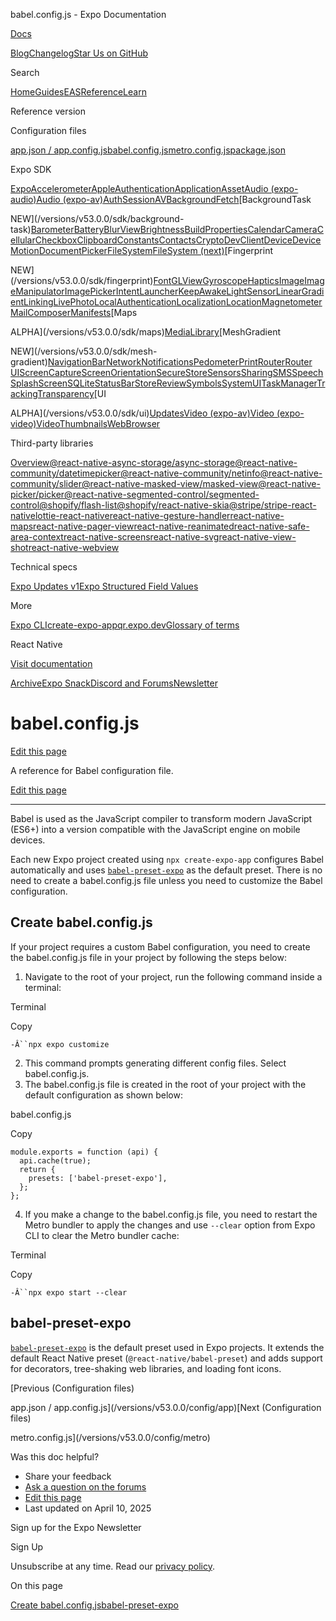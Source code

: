 babel.config.js - Expo Documentation

[Docs](/)

[Blog](https://expo.dev/blog)[Changelog](https://expo.dev/changelog)[Star Us on GitHub](https://github.com/expo/expo)

Search

[Home](/)[Guides](/guides/overview)[EAS](/eas)[Reference](/versions/latest)[Learn](/tutorial/overview)

Reference version

Configuration files

[app.json / app.config.js](/versions/v53.0.0/config/app)[babel.config.js](/versions/v53.0.0/config/babel)[metro.config.js](/versions/v53.0.0/config/metro)[package.json](/versions/v53.0.0/config/package-json)

Expo SDK

[Expo](/versions/v53.0.0/sdk/expo)[Accelerometer](/versions/v53.0.0/sdk/accelerometer)[AppleAuthentication](/versions/v53.0.0/sdk/apple-authentication)[Application](/versions/v53.0.0/sdk/application)[Asset](/versions/v53.0.0/sdk/asset)[Audio (expo-audio)](/versions/v53.0.0/sdk/audio)[Audio (expo-av)](/versions/v53.0.0/sdk/audio-av)[AuthSession](/versions/v53.0.0/sdk/auth-session)[AV](/versions/v53.0.0/sdk/av)[BackgroundFetch](/versions/v53.0.0/sdk/background-fetch)[BackgroundTask

NEW](/versions/v53.0.0/sdk/background-task)[Barometer](/versions/v53.0.0/sdk/barometer)[Battery](/versions/v53.0.0/sdk/battery)[BlurView](/versions/v53.0.0/sdk/blur-view)[Brightness](/versions/v53.0.0/sdk/brightness)[BuildProperties](/versions/v53.0.0/sdk/build-properties)[Calendar](/versions/v53.0.0/sdk/calendar)[Camera](/versions/v53.0.0/sdk/camera)[Cellular](/versions/v53.0.0/sdk/cellular)[Checkbox](/versions/v53.0.0/sdk/checkbox)[Clipboard](/versions/v53.0.0/sdk/clipboard)[Constants](/versions/v53.0.0/sdk/constants)[Contacts](/versions/v53.0.0/sdk/contacts)[Crypto](/versions/v53.0.0/sdk/crypto)[DevClient](/versions/v53.0.0/sdk/dev-client)[Device](/versions/v53.0.0/sdk/device)[DeviceMotion](/versions/v53.0.0/sdk/devicemotion)[DocumentPicker](/versions/v53.0.0/sdk/document-picker)[FileSystem](/versions/v53.0.0/sdk/filesystem)[FileSystem (next)](/versions/v53.0.0/sdk/filesystem-next)[Fingerprint

NEW](/versions/v53.0.0/sdk/fingerprint)[Font](/versions/v53.0.0/sdk/font)[GLView](/versions/v53.0.0/sdk/gl-view)[Gyroscope](/versions/v53.0.0/sdk/gyroscope)[Haptics](/versions/v53.0.0/sdk/haptics)[Image](/versions/v53.0.0/sdk/image)[ImageManipulator](/versions/v53.0.0/sdk/imagemanipulator)[ImagePicker](/versions/v53.0.0/sdk/imagepicker)[IntentLauncher](/versions/v53.0.0/sdk/intent-launcher)[KeepAwake](/versions/v53.0.0/sdk/keep-awake)[LightSensor](/versions/v53.0.0/sdk/light-sensor)[LinearGradient](/versions/v53.0.0/sdk/linear-gradient)[Linking](/versions/v53.0.0/sdk/linking)[LivePhoto](/versions/v53.0.0/sdk/live-photo)[LocalAuthentication](/versions/v53.0.0/sdk/local-authentication)[Localization](/versions/v53.0.0/sdk/localization)[Location](/versions/v53.0.0/sdk/location)[Magnetometer](/versions/v53.0.0/sdk/magnetometer)[MailComposer](/versions/v53.0.0/sdk/mail-composer)[Manifests](/versions/v53.0.0/sdk/manifests)[Maps

ALPHA](/versions/v53.0.0/sdk/maps)[MediaLibrary](/versions/v53.0.0/sdk/media-library)[MeshGradient

NEW](/versions/v53.0.0/sdk/mesh-gradient)[NavigationBar](/versions/v53.0.0/sdk/navigation-bar)[Network](/versions/v53.0.0/sdk/network)[Notifications](/versions/v53.0.0/sdk/notifications)[Pedometer](/versions/v53.0.0/sdk/pedometer)[Print](/versions/v53.0.0/sdk/print)[Router](/versions/v53.0.0/sdk/router)[Router UI](/versions/v53.0.0/sdk/router-ui)[ScreenCapture](/versions/v53.0.0/sdk/screen-capture)[ScreenOrientation](/versions/v53.0.0/sdk/screen-orientation)[SecureStore](/versions/v53.0.0/sdk/securestore)[Sensors](/versions/v53.0.0/sdk/sensors)[Sharing](/versions/v53.0.0/sdk/sharing)[SMS](/versions/v53.0.0/sdk/sms)[Speech](/versions/v53.0.0/sdk/speech)[SplashScreen](/versions/v53.0.0/sdk/splash-screen)[SQLite](/versions/v53.0.0/sdk/sqlite)[StatusBar](/versions/v53.0.0/sdk/status-bar)[StoreReview](/versions/v53.0.0/sdk/storereview)[Symbols](/versions/v53.0.0/sdk/symbols)[SystemUI](/versions/v53.0.0/sdk/system-ui)[TaskManager](/versions/v53.0.0/sdk/task-manager)[TrackingTransparency](/versions/v53.0.0/sdk/tracking-transparency)[UI

ALPHA](/versions/v53.0.0/sdk/ui)[Updates](/versions/v53.0.0/sdk/updates)[Video (expo-av)](/versions/v53.0.0/sdk/video-av)[Video (expo-video)](/versions/v53.0.0/sdk/video)[VideoThumbnails](/versions/v53.0.0/sdk/video-thumbnails)[WebBrowser](/versions/v53.0.0/sdk/webbrowser)

Third-party libraries

[Overview](/versions/v53.0.0/sdk/third-party-overview)[@react-native-async-storage/async-storage](/versions/v53.0.0/sdk/async-storage)[@react-native-community/datetimepicker](/versions/v53.0.0/sdk/date-time-picker)[@react-native-community/netinfo](/versions/v53.0.0/sdk/netinfo)[@react-native-community/slider](/versions/v53.0.0/sdk/slider)[@react-native-masked-view/masked-view](/versions/v53.0.0/sdk/masked-view)[@react-native-picker/picker](/versions/v53.0.0/sdk/picker)[@react-native-segmented-control/segmented-control](/versions/v53.0.0/sdk/segmented-control)[@shopify/flash-list](/versions/v53.0.0/sdk/flash-list)[@shopify/react-native-skia](/versions/v53.0.0/sdk/skia)[@stripe/stripe-react-native](/versions/v53.0.0/sdk/stripe)[lottie-react-native](/versions/v53.0.0/sdk/lottie)[react-native-gesture-handler](/versions/v53.0.0/sdk/gesture-handler)[react-native-maps](/versions/v53.0.0/sdk/map-view)[react-native-pager-view](/versions/v53.0.0/sdk/view-pager)[react-native-reanimated](/versions/v53.0.0/sdk/reanimated)[react-native-safe-area-context](/versions/v53.0.0/sdk/safe-area-context)[react-native-screens](/versions/v53.0.0/sdk/screens)[react-native-svg](/versions/v53.0.0/sdk/svg)[react-native-view-shot](/versions/v53.0.0/sdk/captureRef)[react-native-webview](/versions/v53.0.0/sdk/webview)

Technical specs

[Expo Updates v1](/technical-specs/expo-updates-1)[Expo Structured Field Values](/technical-specs/expo-sfv-0)

More

[Expo CLI](/more/expo-cli)[create-expo-app](/more/create-expo)[qr.expo.dev](/more/qr-codes)[Glossary of terms](/more/glossary-of-terms)

React Native

[Visit documentation](https://reactnative.dev/docs/components-and-apis)

[Archive](/archive)[Expo Snack](https://snack.expo.dev)[Discord and Forums](https://chat.expo.dev)[Newsletter](https://expo.dev/mailing-list/signup)

babel.config.js
===============

[Edit this page](https://github.com/expo/expo/edit/main/docs/pages/versions/v53.0.0/config/babel.mdx)

A reference for Babel configuration file.

[Edit this page](https://github.com/expo/expo/edit/main/docs/pages/versions/v53.0.0/config/babel.mdx)

---

Babel is used as the JavaScript compiler to transform modern JavaScript (ES6+) into a version compatible with the JavaScript engine on mobile devices.

Each new Expo project created using `npx create-expo-app` configures Babel automatically and uses [`babel-preset-expo`](https://github.com/expo/expo/tree/main/packages/babel-preset-expo) as the default preset. There is no need to create a babel.config.js file unless you need to customize the Babel configuration.

Create babel.config.js
----------------------

If your project requires a custom Babel configuration, you need to create the babel.config.js file in your project by following the steps below:

1. Navigate to the root of your project, run the following command inside a terminal:

Terminal

Copy

`-Â``npx expo customize`

2. This command prompts generating different config files. Select babel.config.js.
3. The babel.config.js file is created in the root of your project with the default configuration as shown below:

babel.config.js

Copy

```
module.exports = function (api) {
  api.cache(true);
  return {
    presets: ['babel-preset-expo'],
  };
};

```

4. If you make a change to the babel.config.js file, you need to restart the Metro bundler to apply the changes and use `--clear` option from Expo CLI to clear the Metro bundler cache:

Terminal

Copy

`-Â``npx expo start --clear`

babel-preset-expo
-----------------

[`babel-preset-expo`](https://github.com/expo/expo/tree/main/packages/babel-preset-expo) is the default preset used in Expo projects. It extends the default React Native preset (`@react-native/babel-preset`) and adds support for decorators, tree-shaking web libraries, and loading font icons.

[Previous (Configuration files)

app.json / app.config.js](/versions/v53.0.0/config/app)[Next (Configuration files)

metro.config.js](/versions/v53.0.0/config/metro)

Was this doc helpful?

* Share your feedback
* [Ask a question on the forums](https://chat.expo.dev/)
* [Edit this page](https://github.com/expo/expo/edit/main/docs/pages/versions/v53.0.0/config/babel.mdx)
* Last updated on April 10, 2025

Sign up for the Expo Newsletter

Sign Up

Unsubscribe at any time. Read our [privacy policy](https://expo.dev/privacy).

On this page

[Create babel.config.js](/versions/v53.0.0/config/babel/#create-babelconfigjs)[babel-preset-expo](/versions/v53.0.0/config/babel/#babel-preset-expo)